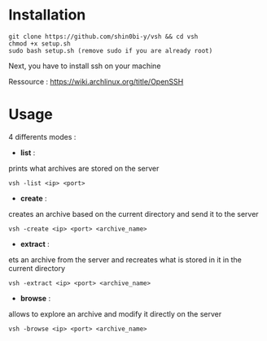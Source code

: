 # Installation
 
```
git clone https://github.com/shin0bi-y/vsh && cd vsh
chmod +x setup.sh
sudo bash setup.sh (remove sudo if you are already root)
```

Next, you have to install ssh on your machine

Ressource : 
https://wiki.archlinux.org/title/OpenSSH

# Usage

4 differents modes :

- **list** : 

prints what archives are stored on the server

```vsh -list <ip> <port>```


- **create** : 

creates an archive based on the current directory and send it to the server

```vsh -create <ip> <port> <archive_name>```


- **extract** : 

ets an archive from the server and recreates what is stored in it in the current directory

```vsh -extract <ip> <port> <archive_name>```


- **browse** : 

allows to explore an archive and modify it directly on the server

```vsh -browse <ip> <port> <archive_name>```
 
